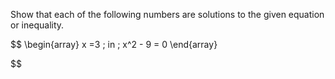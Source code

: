 Show that each of the following numbers are solutions to the given equation or inequality.

$$
\begin{array}
x =3  \; in \;  x^2   - 9   =  0 
\end{array}

 $$
